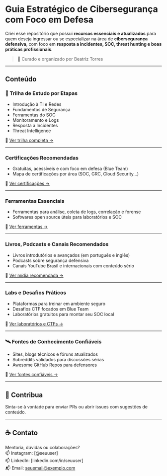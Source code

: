 #  Guia Estratégico de Cibersegurança com Foco em Defesa

Criei esse repositório que possui **recursos essenciais e atualizados** para quem deseja ingressar ou se especializar na área de **cibersegurança defensiva**, com foco em **resposta a incidentes, SOC, threat hunting e boas práticas profissionais**.

> 📌 Curado e organizado por Beatriz Torres 

---

##  Conteúdo

### 🎯 Trilha de Estudo por Etapas
- Introdução à TI e Redes
- Fundamentos de Segurança
- Ferramentas do SOC
- Monitoramento e Logs
- Resposta a Incidentes
- Threat Intelligence

📄 [Ver trilha completa →](trilha-de-estudo.md)

---

###  Certificações Recomendadas
- Gratuitas, acessíveis e com foco em defesa (Blue Team)
- Mapa de certificações por área (SOC, GRC, Cloud Security...)

📄 [Ver certificações →](certificacoes.md)

---

###  Ferramentas Essenciais
- Ferramentas para análise, coleta de logs, correlação e forense
- Softwares open source úteis para laboratórios e SOC

📄 [Ver ferramentas →](ferramentas.md)

---

###  Livros, Podcasts e Canais Recomendados
- Livros introdutórios e avançados (em português e inglês)
- Podcasts sobre segurança defensiva
- Canais YouTube Brasil e internacionais com conteúdo sério

📄 [Ver mídia recomendada →](livros-e-podcasts.md)

---

### Labs e Desafios Práticos
- Plataformas para treinar em ambiente seguro
- Desafios CTF focados em Blue Team
- Laboratórios gratuitos para montar seu SOC local

📄 [Ver laboratórios e CTFs →](labs-e-ctf.md)

---

### 🛰 Fontes de Conhecimento Confiáveis
- Sites, blogs técnicos e fóruns atualizados
- Subreddits validados para discussões sérias
- Awesome GitHub Repos para defensores

📄 [Ver fontes confiáveis →](fontes-confiaveis.md)

---

## 🤝 Contribua

Sinta-se à vontade para enviar PRs ou abrir issues com sugestões de conteúdo.

---

## ☕ Contato

Mentoria, dúvidas ou colaborações?  
📫 Instagram: [@seuuser]  
📫 LinkedIn: [linkedin.com/in/seuuser]  
📬 Email: seuemail@exemplo.com  
